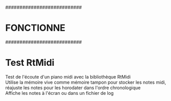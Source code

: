 ###########################
# FONCTIONNE
###########################

# Test RtMidi
Test de l'écoute d'un piano midi avec la bibliothèque RtMidi  
Utilise la mémoire vive comme mémoire tampon pour stocker les notes midi, réajuste les notes pour les horodater dans l'ordre chronologique  
Affiche les notes à l'écran ou dans un fichier de log  


